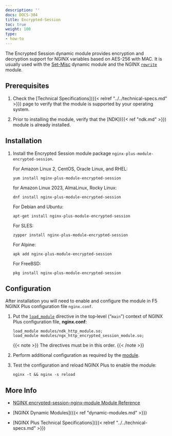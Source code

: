 ```yaml
---
description: ''
docs: DOCS-384
title: Encrypted-Session
toc: true
weight: 100
type:
- how-to
---
```


The Encrypted Session dynamic module provides encryption and decryption support for NGINX variables based on AES-256 with MAC. It is usually used with the [Set-Misc](https://docs.nginx.com/nginx/admin-guide/dynamic-modules/set-misc/) dynamic module and the NGINX [`rewrite`](https://nginx.org/en/docs/http/ngx_http_rewrite_module.html) module.


<span id="prereq"></span>
## Prerequisites

1. Check the [Technical Specifications]({{< relref "../../technical-specs.md" >}}) page to verify that the module is supported by your operating system.

2. Prior to installing the module, verify that the [NDK]({{< ref "ndk.md" >}}) module is already installed.


<span id="install"></span>
## Installation

1. Install the Encrypted Session module package `nginx-plus-module-encrypted-session`.

   For Amazon Linux 2, CentOS, Oracle Linux, and RHEL:

   ```shell
   yum install nginx-plus-module-encrypted-session
   ```

   for Amazon Linux 2023, AlmaLinux, Rocky Linux:

   ```shell
   dnf install nginx-plus-module-encrypted-session
   ```

   For Debian and Ubuntu:

   ```shell
   apt-get install nginx-plus-module-encrypted-session
   ```

   For SLES:

   ```shell
   zypper install nginx-plus-module-encrypted-session
   ```

   For Alpine:

   ```shell
   apk add nginx-plus-module-encrypted-session
   ```

   For FreeBSD:

   ```shell
   pkg install nginx-plus-module-encrypted-session
   ```


<span id="configure"></span>
## Configuration

After installation you will need to enable and configure the module in F5 NGINX Plus configuration file `nginx.conf`.

1. Put the [`load_module`](https://nginx.org/en/docs/ngx_core_module.html#load_module) directive in the top‑level (“`main`”) context of NGINX Plus configuration file, **nginx.conf**:

   ```nginx
   load_module modules/ndk_http_module.so;
   load_module modules/ngx_http_encrypted_session_module.so;
   ```

   {{< note >}} The directives must be in this order. {{< /note >}}

2. Perform additional configuration as required by the [module](https://github.com/openresty/encrypted-session-nginx-module).

3. Test the configuration and reload NGINX Plus to enable the module:

   ```shell
   nginx -t && nginx -s reload
   ```

<span id="info"></span>
## More Info

- [NGINX encrypted-session-nginx-module Module Reference](https://github.com/openresty/encrypted-session-nginx-module)

- [NGINX Dynamic Modules]({{< ref "dynamic-modules.md" >}})

- [NGINX Plus Technical Specifications]({{< relref "../../technical-specs.md" >}})
